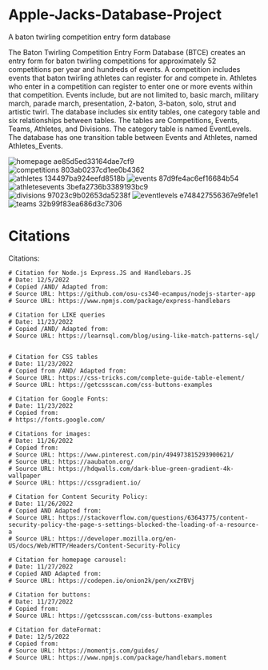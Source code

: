 # Apple-Jacks-Database-Project
A baton twirling competition entry form database

The Baton Twirling Competition Entry Form Database (BTCE) creates an entry form for baton twirling competitions for approximately 52 competitions per year and hundreds of events. A competition includes events that baton twirling athletes can register for and compete in. Athletes who enter in a competition can register to enter one or more events within that competition. Events include, but are not limited to, basic march, military march, parade march, presentation, 2-baton, 3-baton, solo, strut and artistic twirl. The database includes six entity tables, one category table and six relationships between tables. The tables are Competitions, Events, Teams, Athletes, and Divisions. The category table is named EventLevels. The database has one transition table between Events and Athletes, named Athletes_Events.


![homepage ae85d5ed33164dae7cf9](https://github.com/user-attachments/assets/0c5f79fd-5e57-44a5-83fe-5cd16bfbcb00)
![competitions 803ab0237cd1ee0b4362](https://github.com/user-attachments/assets/c960a425-c878-4031-bdf9-43ec2b8e3c2d)
![athletes 134497ba924eefd8518b](https://github.com/user-attachments/assets/434efd32-09b2-472f-b712-7f4686954036)
![events 87d9fe4ac6ef16684b54](https://github.com/user-attachments/assets/bb6edb8c-a856-42d7-96ae-c57beed5bd31)
![athletesevents 3befa2736b3389193bc9](https://github.com/user-attachments/assets/70affca8-47c6-449c-a514-e8ef5bc415cf)
![divisions 97023c9b02653da5238f](https://github.com/user-attachments/assets/5693db94-b8ce-4ee6-a0f9-fcd5b434e0d7)
![eventlevels e748427556367e9fe1e1](https://github.com/user-attachments/assets/f5620450-10ac-4bfd-bb12-54c2a98fe520)
![teams 32b99f83ea686d3c7306](https://github.com/user-attachments/assets/fb3b4a19-f424-4814-b16a-764559dab6ef)


# Citations
Citations:
    
    # Citation for Node.js Express.JS and Handlebars.JS
    # Date: 12/5/2022
    # Copied /AND/ Adapted from:
    # Source URL: https://github.com/osu-cs340-ecampus/nodejs-starter-app
    # Source URL: https://www.npmjs.com/package/express-handlebars
    
    # Citation for LIKE queries
    # Date: 11/23/2022
    # Copied /AND/ Adapted from:
    # Source URL: https://learnsql.com/blog/using-like-match-patterns-sql/
    

    # Citation for CSS tables
    # Date: 11/23/2022
    # Copied from /AND/ Adapted from:
    # Source URL: https://css-tricks.com/complete-guide-table-element/
    # Source URL: https://getcssscan.com/css-buttons-examples
    
    # Citation for Google Fonts:
    # Date: 11/23/2022
    # Copied from:
    # https://fonts.google.com/
    
    # Citations for images:
    # Date: 11/26/2022
    # Copied from:
    # Source URL: https://www.pinterest.com/pin/494973815293900621/
    # Source URL: https://aaubaton.org/
    # Source URL: https://hdqwalls.com/dark-blue-green-gradient-4k-wallpaper
    # Source URL: https://cssgradient.io/

    # Citation for Content Security Policy:
    # Date: 11/26/2022  
    # Copied AND Adapted from:
    # Source URL: https://stackoverflow.com/questions/63643775/content-security-policy-the-page-s-settings-blocked-the-loading-of-a-resource-a
    # Source URL: https://developer.mozilla.org/en-US/docs/Web/HTTP/Headers/Content-Security-Policy

    # Citation for homepage carousel:
    # Date: 11/27/2022
    # Copied AND Adapted from:
    # Source URL: https://codepen.io/onion2k/pen/xxZYBVj

    # Citation for buttons:
    # Date: 11/27/2022
    # Copied from:
    # Source URL: https://getcssscan.com/css-buttons-examples
    
    # Citation for dateFormat:
    # Date: 12/5/2022
    # Copied from:
    # Source URL: https://momentjs.com/guides/
    # Source URL: https://www.npmjs.com/package/handlebars.moment
    
    
